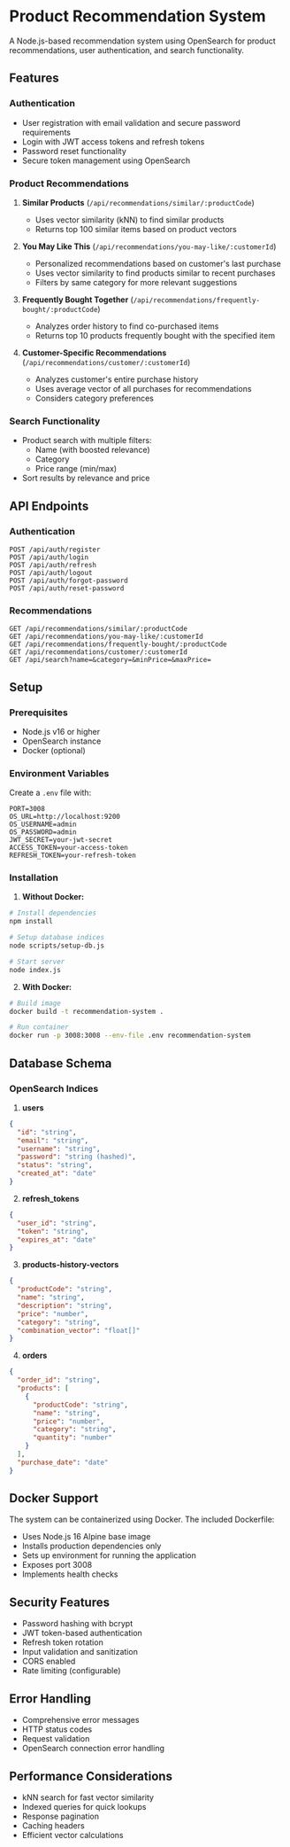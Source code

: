 # Product Recommendation System

A Node.js-based recommendation system using OpenSearch for product recommendations, user authentication, and search functionality.

## Features

### Authentication
- User registration with email validation and secure password requirements
- Login with JWT access tokens and refresh tokens
- Password reset functionality
- Secure token management using OpenSearch

### Product Recommendations
1. **Similar Products** (`/api/recommendations/similar/:productCode`)
   - Uses vector similarity (kNN) to find similar products
   - Returns top 100 similar items based on product vectors

2. **You May Like This** (`/api/recommendations/you-may-like/:customerId`)
   - Personalized recommendations based on customer's last purchase
   - Uses vector similarity to find products similar to recent purchases
   - Filters by same category for more relevant suggestions

3. **Frequently Bought Together** (`/api/recommendations/frequently-bought/:productCode`)
   - Analyzes order history to find co-purchased items
   - Returns top 10 products frequently bought with the specified item

4. **Customer-Specific Recommendations** (`/api/recommendations/customer/:customerId`)
   - Analyzes customer's entire purchase history
   - Uses average vector of all purchases for recommendations
   - Considers category preferences

### Search Functionality
- Product search with multiple filters:
  - Name (with boosted relevance)
  - Category
  - Price range (min/max)
- Sort results by relevance and price

## API Endpoints

### Authentication
```
POST /api/auth/register
POST /api/auth/login
POST /api/auth/refresh
POST /api/auth/logout
POST /api/auth/forgot-password
POST /api/auth/reset-password
```

### Recommendations
```
GET /api/recommendations/similar/:productCode
GET /api/recommendations/you-may-like/:customerId
GET /api/recommendations/frequently-bought/:productCode
GET /api/recommendations/customer/:customerId
GET /api/search?name=&category=&minPrice=&maxPrice=
```

## Setup

### Prerequisites
- Node.js v16 or higher
- OpenSearch instance
- Docker (optional)

### Environment Variables
Create a `.env` file with:
```
PORT=3008
OS_URL=http://localhost:9200
OS_USERNAME=admin
OS_PASSWORD=admin
JWT_SECRET=your-jwt-secret
ACCESS_TOKEN=your-access-token
REFRESH_TOKEN=your-refresh-token
```

### Installation

1. **Without Docker:**
```bash
# Install dependencies
npm install

# Setup database indices
node scripts/setup-db.js

# Start server
node index.js
```

2. **With Docker:**
```bash
# Build image
docker build -t recommendation-system .

# Run container
docker run -p 3008:3008 --env-file .env recommendation-system
```

## Database Schema

### OpenSearch Indices

1. **users**
```json
{
  "id": "string",
  "email": "string",
  "username": "string",
  "password": "string (hashed)",
  "status": "string",
  "created_at": "date"
}
```

2. **refresh_tokens**
```json
{
  "user_id": "string",
  "token": "string",
  "expires_at": "date"
}
```

3. **products-history-vectors**
```json
{
  "productCode": "string",
  "name": "string",
  "description": "string",
  "price": "number",
  "category": "string",
  "combination_vector": "float[]"
}
```

4. **orders**
```json
{
  "order_id": "string",
  "products": [
    {
      "productCode": "string",
      "name": "string",
      "price": "number",
      "category": "string",
      "quantity": "number"
    }
  ],
  "purchase_date": "date"
}
```

## Docker Support

The system can be containerized using Docker. The included Dockerfile:
- Uses Node.js 16 Alpine base image
- Installs production dependencies only
- Sets up environment for running the application
- Exposes port 3008
- Implements health checks

## Security Features
- Password hashing with bcrypt
- JWT token-based authentication
- Refresh token rotation
- Input validation and sanitization
- CORS enabled
- Rate limiting (configurable)

## Error Handling
- Comprehensive error messages
- HTTP status codes
- Request validation
- OpenSearch connection error handling

## Performance Considerations
- kNN search for fast vector similarity
- Indexed queries for quick lookups
- Response pagination
- Caching headers
- Efficient vector calculations
